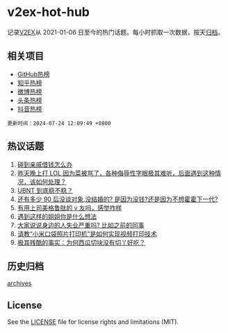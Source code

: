 # v2ex-hot-hub

 记录[V2EX](https://www.v2ex.com/)从 2021-01-06 日至今的热门话题。每小时抓取一次数据，按天[归档](archives)。
 
 ## 相关项目

- [GitHub热榜](https://github.com/lonnyzhang423/github-hot-hub)
- [知乎热榜](https://github.com/lonnyzhang423/zhihu-hot-hub)
- [微博热榜](https://github.com/lonnyzhang423/weibo-hot-hub)
- [头条热榜](https://github.com/lonnyzhang423/toutiao-hot-hub)
- [抖音热榜](https://github.com/lonnyzhang423/douyin-hot-hub)


 `更新时间：2024-07-24 12:09:49 +0800`

## 热议话题

1. [碰到亲戚借钱怎么办](https://www.v2ex.com/t/1059397)
1. [昨天晚上打 LOL 因为菜被骂了，各种侮辱性字眼极其难听，后面遇到这种情况，该如何处理？](https://www.v2ex.com/t/1059520)
1. [UBNT 到底稳不稳？](https://www.v2ex.com/t/1059427)
1. [还有多少 90 后没谈对象,没结婚的? 是因为没钱?还是因为不想霍霍下一代?](https://www.v2ex.com/t/1059602)
1. [有用上司美格鲁肽的 v 友吗，感觉咋样](https://www.v2ex.com/t/1059421)
1. [遇到这样的姐姐你是什么想法](https://www.v2ex.com/t/1059601)
1. [大家说说身边的人失业严重吗? 比如之前的同事](https://www.v2ex.com/t/1059616)
1. [请教“小米口袋照片打印机”是如何实现视频打印技术](https://www.v2ex.com/t/1059425)
1. [极其残酷的事实：为何西瓜切块没有切丫好吃？](https://www.v2ex.com/t/1059493)

## 历史归档

[archives](archives)

## License

See the [LICENSE](LICENSE) file for license rights and limitations (MIT).
